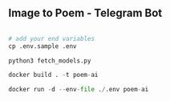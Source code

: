 ## Image to Poem - Telegram Bot




```python

# add your end variables
cp .env.sample .env

python3 fetch_models.py

docker build . -t poem-ai

docker run -d --env-file ./.env poem-ai

```

